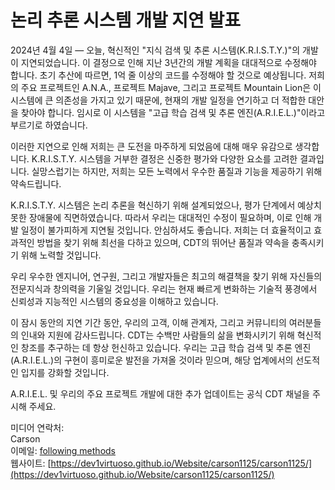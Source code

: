 # 논리 추론 시스템 개발 지연 발표

2024년 4월 4일 — 오늘, 혁신적인 "지식 검색 및 추론 시스템(K.R.I.S.T.Y.)"의 개발이 지연되었습니다. 이 결정으로 인해 지난 3년간의 개발 계획을 대대적으로 수정해야 합니다. 초기 추산에 따르면, 1억 줄 이상의 코드를 수정해야 할 것으로 예상됩니다. 저희의 주요 프로젝트인 A.N.A., 프로젝트 Majave, 그리고 프로젝트 Mountain Lion은 이 시스템에 큰 의존성을 가지고 있기 때문에, 현재의 개발 일정을 연기하고 더 적합한 대안을 찾아야 합니다. 임시로 이 시스템을 "고급 학습 검색 및 추론 엔진(A.R.I.E.L.)"이라고 부르기로 하였습니다.

이러한 지연으로 인해 저희는 큰 도전을 마주하게 되었음에 대해 매우 유감으로 생각합니다. K.R.I.S.T.Y. 시스템을 거부한 결정은 신중한 평가와 다양한 요소를 고려한 결과입니다. 실망스럽기는 하지만, 저희는 모든 노력에서 우수한 품질과 기능을 제공하기 위해 약속드립니다.

K.R.I.S.T.Y. 시스템은 논리 추론을 혁신하기 위해 설계되었으나, 평가 단계에서 예상치 못한 장애물에 직면하였습니다. 따라서 우리는 대대적인 수정이 필요하며, 이로 인해 개발 일정이 불가피하게 지연될 것입니다. 안심하셔도 좋습니다. 저희는 더 효율적이고 효과적인 방법을 찾기 위해 최선을 다하고 있으며, CDT의 뛰어난 품질과 약속을 충족시키기 위해 노력할 것입니다.

우리 우수한 엔지니어, 연구원, 그리고 개발자들은 최고의 해결책을 찾기 위해 자신들의 전문지식과 창의력을 기울일 것입니다. 우리는 현재 빠르게 변화하는 기술적 풍경에서 신뢰성과 지능적인 시스템의 중요성을 이해하고 있습니다.

이 잠시 동안의 지연 기간 동안, 우리의 고객, 이해 관계자, 그리고 커뮤니티의 여러분들의 인내와 지원에 감사드립니다. CDT는 수백만 사람들의 삶을 변화시키기 위해 혁신적인 창조를 추구하는 데 항상 헌신하고 있습니다. 우리는 고급 학습 검색 및 추론 엔진(A.R.I.E.L.)의 구현이 흥미로운 발전을 가져올 것이라 믿으며, 해당 업계에서의 선도적인 입지를 강화할 것입니다.

A.R.I.E.L. 및 우리의 주요 프로젝트 개발에 대한 추가 업데이트는 공식 CDT 채널을 주시해 주세요.

미디어 연락처:<br>
Carson<br>
이메일: [following methods](https://github.com/dev1virtuoso/Documentation/blob/main/dev1virtuoso/Attachment/dev1virtuoso/carson-wu.md)<br>
웹사이트: [https://dev1virtuoso.github.io/Website/carson1125/carson1125/](https://dev1virtuoso.github.io/Website/carson1125/carson1125/)
